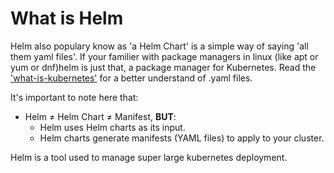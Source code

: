 # What is Helm
Helm also populary know as 'a Helm Chart' is a simple way of saying 'all them yaml files'. If your familier with package managers in linux (like apt or yum or dnf)helm is just that, a package manager for Kubernetes. Read the ['what-is-kubernetes'](./what-is-kubernetes.MD) for a better understand of .yaml files.

It's important to note here that:
- Helm ≠ Helm Chart ≠ Manifest, **BUT**:
    - Helm uses Helm charts as its input.
    - Helm charts generate manifests (YAML files) to apply to your cluster.

Helm is a tool used to manage super large kubernetes deployment.
